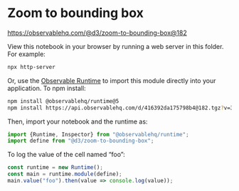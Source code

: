 # Zoom to bounding box

https://observablehq.com/@d3/zoom-to-bounding-box@182

View this notebook in your browser by running a web server in this folder. For
example:

~~~sh
npx http-server
~~~

Or, use the [Observable Runtime](https://github.com/observablehq/runtime) to
import this module directly into your application. To npm install:

~~~sh
npm install @observablehq/runtime@5
npm install https://api.observablehq.com/d/416392da175798b4@182.tgz?v=3
~~~

Then, import your notebook and the runtime as:

~~~js
import {Runtime, Inspector} from "@observablehq/runtime";
import define from "@d3/zoom-to-bounding-box";
~~~

To log the value of the cell named “foo”:

~~~js
const runtime = new Runtime();
const main = runtime.module(define);
main.value("foo").then(value => console.log(value));
~~~
